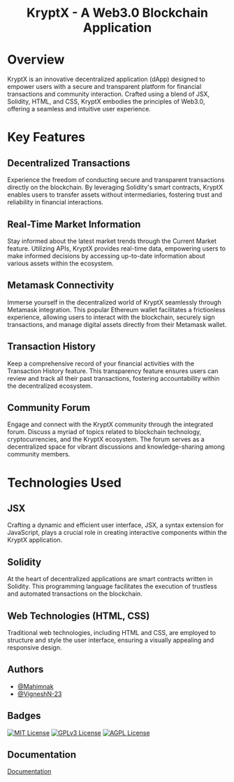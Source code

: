 
<h1 align="center">KryptX - A Web3.0 Blockchain Application</h1>
<h1>Overview</h1>
KryptX is an innovative decentralized application (dApp) designed to empower users with a secure and transparent platform for financial transactions and community interaction. Crafted using a blend of JSX, Solidity, HTML, and CSS, KryptX embodies the principles of Web3.0, offering a seamless and intuitive user experience.

<h1>Key Features</h1>
<h2>Decentralized Transactions</h2>
Experience the freedom of conducting secure and transparent transactions directly on the blockchain. By leveraging Solidity's smart contracts, KryptX enables users to transfer assets without intermediaries, fostering trust and reliability in financial interactions.

<h2>Real-Time Market Information</h2>
Stay informed about the latest market trends through the Current Market feature. Utilizing APIs, KryptX provides real-time data, empowering users to make informed decisions by accessing up-to-date information about various assets within the ecosystem.

<h2>Metamask Connectivity</h2>
Immerse yourself in the decentralized world of KryptX seamlessly through Metamask integration. This popular Ethereum wallet facilitates a frictionless experience, allowing users to interact with the blockchain, securely sign transactions, and manage digital assets directly from their Metamask wallet.

<h2>Transaction History</h2>
Keep a comprehensive record of your financial activities with the Transaction History feature. This transparency feature ensures users can review and track all their past transactions, fostering accountability within the decentralized ecosystem.

<h2>Community Forum</h2>
Engage and connect with the KryptX community through the integrated forum. Discuss a myriad of topics related to blockchain technology, cryptocurrencies, and the KryptX ecosystem. The forum serves as a decentralized space for vibrant discussions and knowledge-sharing among community members.

<h1>Technologies Used</h1>
<h2>JSX</h2>
Crafting a dynamic and efficient user interface, JSX, a syntax extension for JavaScript, plays a crucial role in creating interactive components within the KryptX application.

<h2>Solidity</h2>
At the heart of decentralized applications are smart contracts written in Solidity. This programming language facilitates the execution of trustless and automated transactions on the blockchain.

<h2>Web Technologies (HTML, CSS)</h2>
Traditional web technologies, including HTML and CSS, are employed to structure and style the user interface, ensuring a visually appealing and responsive design.


## Authors

- [@Mahimnak](https://www.github.com/Mahimnak)
- [@VigneshN-23](https://www.github.com/VigneshN-23)

## Badges


[![MIT License](https://img.shields.io/badge/License-MIT-green.svg)](https://choosealicense.com/licenses/mit/)
[![GPLv3 License](https://img.shields.io/badge/License-GPL%20v3-yellow.svg)](https://opensource.org/licenses/)
[![AGPL License](https://img.shields.io/badge/license-AGPL-blue.svg)](http://www.gnu.org/licenses/agpl-3.0)

## Documentation

[Documentation](https://rb.gy/ncz7ym)<i class="fa fa-file-pdf-o" style="font-size:48px;color:red"></i>
